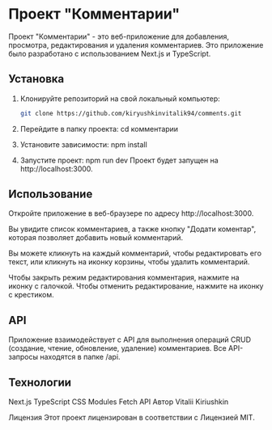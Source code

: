 # Проект "Комментарии"

Проект "Комментарии" - это веб-приложение для добавления, просмотра, редактирования и удаления комментариев. Это приложение было разработано с использованием Next.js и TypeScript.

## Установка

1. Клонируйте репозиторий на свой локальный компьютер:

   ```bash
   git clone https://github.com/kiryushkinvitalik94/comments.git

   ```

1. Перейдите в папку проекта:
   cd комментарии
1. Установите зависимости:
   npm install
1. Запустите проект:
   npm run dev
   Проект будет запущен на http://localhost:3000.

## Использование

Откройте приложение в веб-браузере по адресу http://localhost:3000.

Вы увидите список комментариев, а также кнопку "Додати коментар", которая позволяет добавить новый комментарий.

Вы можете кликнуть на каждый комментарий, чтобы редактировать его текст, или кликнуть на иконку корзины, чтобы удалить комментарий.

Чтобы закрыть режим редактирования комментария, нажмите на иконку с галочкой. Чтобы отменить редактирование, нажмите на иконку с крестиком.

## API

Приложение взаимодействует с API для выполнения операций CRUD (создание, чтение, обновление, удаление) комментариев. Все API-запросы находятся в папке /api.

## Технологии

Next.js
TypeScript
CSS Modules
Fetch API
Автор
Vitalii Kiriushkin

Лицензия
Этот проект лицензирован в соответствии с Лицензией MIT.
